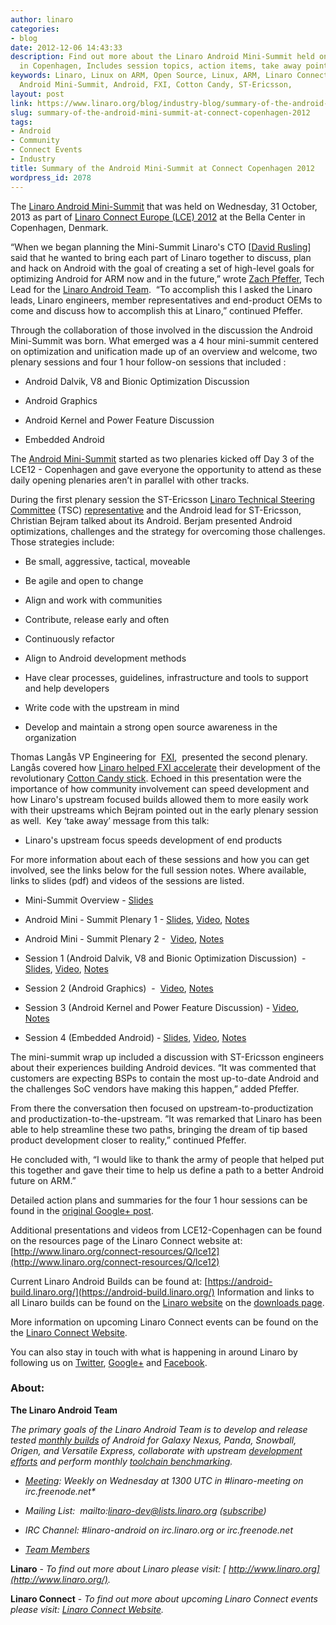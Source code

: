 ```yaml
---
author: linaro
categories:
- blog
date: 2012-12-06 14:43:33
description: Find out more about the Linaro Android Mini-Summit held on 31 Oct 2012
  in Copenhagen, Includes session topics, action items, take away points and more.
keywords: Linaro, Linux on ARM, Open Source, Linux, ARM, Linaro Connect, LCE12-Copenhagen,
  Android Mini-Summit, Android, FXI, Cotton Candy, ST-Ericsson,
layout: post
link: https://www.linaro.org/blog/industry-blog/summary-of-the-android-mini-summit-at-connect-copenhagen-2012/
slug: summary-of-the-android-mini-summit-at-connect-copenhagen-2012
tags:
- Android
- Community
- Connect Events
- Industry
title: Summary of the Android Mini-Summit at Connect Copenhagen 2012
wordpress_id: 2078
---
```


The [Linaro Android Mini-Summit](http://summit.linaro.org/lce12/track/linaro-mini-summit/) that was held on Wednesday, 31 October, 2013 as part of [Linaro Connect Europe (LCE) 2012](http://connect.linaro.org/resources/) at the Bella Center in Copenhagen, Denmark.

“When we began planning the Mini-Summit Linaro's CTO [[David Rusling](http://www.linaro.org/linux-on-arm/meet-the-team/david-a-rusling/)] said that he wanted to bring each part of Linaro together to discuss, plan and hack on Android with the goal of creating a set of high-level goals for optimizing Android for ARM now and in the future,” wrote [Zach Pfeffer](/about/), Tech Lead for the [Linaro Android Team](http://www.linaro.org/linux-on-arm/meet-the-team/android).  “To accomplish this I asked the Linaro leads, Linaro engineers, member representatives and end-product OEMs to come and discuss how to accomplish this at Linaro,” continued Pfeffer.

Through the collaboration of those involved in the discussion the Android Mini-Summit was born. What emerged was a 4 hour mini-summit centered on optimization and unification made up of an overview and welcome, two plenary sessions and four 1 hour follow-on sessions that included :

  * Android Dalvik, V8 and Bionic Optimization Discussion


  * Android Graphics


  * Android Kernel and Power Feature Discussion


  * Embedded Android


The [Android Mini-Summit](http://summit.linaro.org/lce12/meeting/20937/android-mini-summit-1/) started as two plenaries kicked off Day 3 of the LCE12 - Copenhagen and gave everyone the opportunity to attend as these daily opening plenaries aren’t in parallel with other tracks.

During the first plenary session the ST-Ericsson [Linaro Technical Steering Committee](http://www.linaro.org/linaro-blog/2012/12/03/how-linaros-technical-steering-committee-works/) (TSC) [representative](/about/tsc/) and the Android lead for ST-Ericsson, Christian Bejram talked about its Android. Berjam presented Android optimizations, challenges and the strategy for overcoming those challenges. Those strategies include:

  * Be small, aggressive, tactical, moveable


  * Be agile and open to change


  * Align and work with communities


  * Contribute, release early and often


  * Continuously refactor


  * Align to Android development methods


  * Have clear processes, guidelines, infrastructure and tools to support and help developers


  * Write code with the upstream in mind


  * Develop and maintain a strong open source awareness in the organization


Thomas Langås VP Engineering for  [FXI](http://www.fxitech.com/),  presented the second plenary. Langås covered how [Linaro helped FXI accelerate](http://www.linaro.org/linaro-blog/2012/02/29/linaro-sweetens-cotton-candys-success/) their development of the revolutionary [Cotton Candy stick](http://www.fxitech.com/products/). Echoed in this presentation were the importance of how community involvement can speed development and how Linaro's upstream focused builds allowed them to more easily work with their upstreams which Bejram pointed out in the early plenary session as well.  Key ‘take away’ message from this talk:

  * Linaro's upstream focus speeds development of end products


For more information about each of these sessions and how you can get involved, see the links below for the full session notes. Where available, links to slides (pdf) and videos of the sessions are listed.


  * Mini-Summit Overview - [Slides](http://www.linaro.org/documents/download/9ada1053d8919fd274a5294d6d41068e509a6d2d51a94)


  * Android Mini - Summit Plenary 1 - [Slides](http://www.linaro.org/documents/download/895242deb08a865bb8b477e1d9701a3d509a6e5453f47), [Video](https://www.youtube.com/watch?v=35DR2JRBfxA), [Notes](http://summit.linaro.org/lce12/meeting/20941/android-plenary-tuesday-1/)


  * Android Mini - Summit Plenary 2 -  [Video](https://www.youtube.com/watch?v=35DR2JRBfxA), [Notes](http://summit.linaro.org/lce12/meeting/20942/android-plenary-tuesday-2/)


  * Session 1 (Android Dalvik, V8 and Bionic Optimization Discussion)  - [Slides](http://www.linaro.org/documents/download/751895faa105bc379472e3bb48e4038d508fd924d1b10), [Video](https://www.youtube.com/watch?v=R4GGv2fezEY), [Notes](http://summit.linaro.org/lce12/meeting/20937/android-mini-summit-1/)


  * Session 2 (Android Graphics)  -  [Video](https://www.youtube.com/watch?v=R4GGv2fezEY), [Notes](http://summit.linaro.org/lce12/meeting/21339/android-mini-summit-2/)


  * Session 3 (Android Kernel and Power Feature Discussion) - [Video](https://www.youtube.com/watch?v=BrfF-jaFLpI), [Notes](http://summit.linaro.org/lce12/meeting/21340/android-mini-summit-3/)


  * Session 4 (Embedded Android) - [Slides](http://www.linaro.org/documents/download/2973c6b616f327a92dfe2200cef74fdc509a6fabe94d1), [Video](https://www.youtube.com/watch?v=BrfF-jaFLpI), [Notes](http://summit.linaro.org/lce12/meeting/21341/android-mini-summit-4/)


The mini-summit wrap up included a discussion with ST-Ericsson engineers about their experiences building Android devices. “It was commented that customers are expecting BSPs to contain the most up-to-date Android and the challenges SoC vendors have making this happen,” added Pfeffer.

From there the conversation then focused on upstream-to-productization and productization-to-the-upstream. ”It was remarked that Linaro has been able to help streamline these two paths, bringing the dream of tip based product development closer to reality,” continued Pfeffer.

He concluded with, “I would like to thank the army of people that helped put this together and gave their time to help us define a path to a better Android future on ARM.”

Detailed action plans and summaries for the four 1 hour sessions can be found in the [original Google+ post](https://plus.google.com/u/0/104422661029399872488/posts/ecAFcJQZWaa).

Additional presentations and videos from LCE12-Copenhagen can be found on the resources page of the Linaro Connect website at: [http://www.linaro.org/connect-resources/Q/lce12](http://www.linaro.org/connect-resources/Q/lce12)

Current Linaro Android Builds can be found at: [https://android-build.linaro.org/](https://android-build.linaro.org/) Information and links to all Linaro builds can be found on the [Linaro website](http://www.linaro.org/) on the [downloads page](http://www.linaro.org/downloads/).

More information on upcoming Linaro Connect events can be found on the the [Linaro Connect Website](http://connect.linaro.org/).

You can also stay in touch with what is happening in around Linaro by following us on [Twitter](https://twitter.com/LinaroOrg), [Google+](https://plus.google.com/+LinaroOnAir) and [Facebook](https://www.facebook.com/LinaroOrg).


### About:


**The Linaro Android Team**

_The primary goals of the Linaro Android Team is to develop and release tested [monthly builds](http://releases.linaro.org/) of Android for Galaxy Nexus, Panda, Snowball, Origen, and Versatile Express, collaborate with upstream [development efforts](https://wiki.linaro.org/Platform/Android/UpstreamWork) and perform monthly [toolchain benchmarking](https://wiki.linaro.org/Platform/Android/AndroidToolchainBenchmarking)._

  * _[Meeting](https://wiki.linaro.org/Platform/Android/Meetings): Weekly on Wednesday at 1300 UTC in #linaro-meeting on irc.freenode.net*_


  * _Mailing List:  mailto:linaro-dev@lists.linaro.org ([subscribe](http://lists.linaro.org/mailman/listinfo/linaro-dev))_


  * _IRC Channel: #linaro-android on irc.linaro.org or irc.freenode.net_


  * _[Team Members](http://www.linaro.org/linux-on-arm/meet-the-team/android)_


**Linaro** - _To find out more about Linaro please visit: [ http://www.linaro.org](http://www.linaro.org/)._

**Linaro Connect** - _To find out more about upcoming Linaro Connect events please visit: [ Linaro Connect Website](http://connect.linaro.org/)._